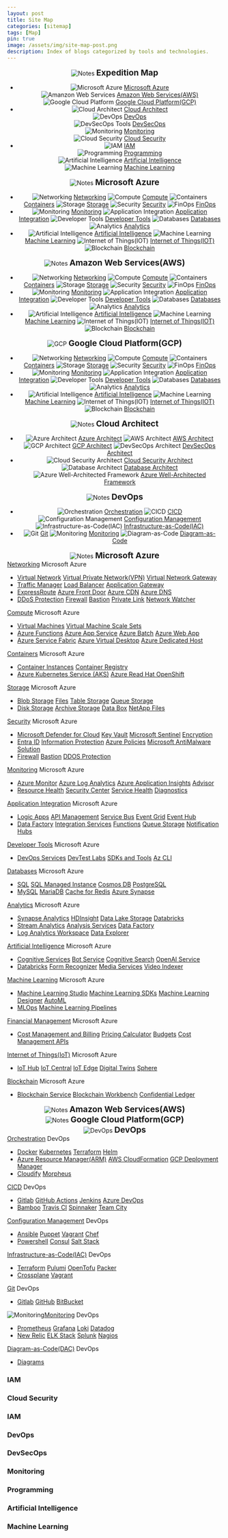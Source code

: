 ```yaml
---
layout: post
title: Site Map
categories: [sitemap]
tags: [Map]
pin: true
image: /assets/img/site-map-post.png
description: Index of blogs categorized by tools and technologies.
---
```

<!-- Notes Start -->
<div class="card categories" align="center">
    <!-- top-category -->
    <div id="a_0" class="card-header d-flex justify-content-between hide-border-bottom">
    <span class="ms-2 align-items-center" style="flex-grow: 1;">
        <img alt="Notes" src="/assets/img/icons/miscellaneous/coding-18.svg" />
        <h2 class="mx-2" style="font-size: 1.2rem; display: inline;">Expedition Map</h2>
    </span>
    </div>
    <!-- .card-header -->
      <!-- Sub-categories -->
    <div id="0_111" class="collapse show" aria-expanded="false">
        <ul class="list-group">
            <li class="list-group-item d-flex justify-content-center align-items-center">
                <div class="d-flex align-items-center">
                    <img alt="Microsoft Azure" src="/assets/img/icons/cloud/azure/microsoft-azure-18.svg"/>
                    <a href="#a_01" class="mx-2">Microsoft Azure</a>
                </div>
                <div class="d-flex align-items-center">
                    <img alt="Amanzon Web Services" src="/assets/img/icons/cloud/aws/amazonwebservices-18.svg"/>
                    <a href="#b_01" class="mx-2">Amazon Web Services(AWS)</a>
                </div>
                <div class="d-flex align-items-center">
                    <img alt="Google Cloud Platform" src="/assets/img/icons/cloud/gcp/googlecloudplatform-18.svg"/>
                    <a href="#c_01" class="mx-2">Google Cloud Platform(GCP)</a>
                </div>
            </li>
            <li class="list-group-item d-flex justify-content-center align-items-center">
                <div class="d-flex align-items-center">
                    <img alt="Cloud Architect" src="/assets/img/icons/miscellaneous/coding-18.svg" />
                    <a href="#d_01" class="mx-2">Cloud Architect</a>
                </div>
                <div class="d-flex align-items-center">
                    <img alt="DevOps" src="/assets/img/icons/miscellaneous/coding-18.svg" />
                    <a href="#e_01" class="mx-2">DevOps</a>
                </div>
                <div class="d-flex align-items-center">
                    <img alt="DevSecOps Tools" src="/assets/img/icons/miscellaneous/coding-18.svg" />
                    <a href="#" class="mx-2">DevSecOps</a>
                </div>
                <div class="d-flex align-items-center">
                    <img alt="Monitoring" src="/assets/img/icons/devops/monitoring/monitoring-18.svg" />
                    <a href="#" class="mx-2">Monitoring</a>
                </div>
                <div class="d-flex align-items-center">
                    <img alt="Cloud Security" src="/assets/img/icons/devops/monitoring/monitoring-18.svg" />
                    <a href="#" class="mx-2">Cloud Security</a>
                </div>
            </li>
            <li class="list-group-item d-flex justify-content-center align-items-center">
                <div class="d-flex align-items-center">
                    <img alt="IAM" src="/assets/img/icons/iam/iam-18.svg" />
                    <a href="#" class="mx-2">IAM</a>
                </div>
                <div class="d-flex align-items-center">
                    <img alt="Programming" src="/assets/img/icons/miscellaneous/coding-18.svg" />
                    <a href="#" class="mx-2">Programming</a>
                </div>
                <div class="d-flex align-items-center">
                    <img alt="Artificial Intelligence" src="/assets/img/icons/miscellaneous/coding-18.svg" />
                    <a href="#" class="mx-2">Artificial Intelligence</a>
                </div>
                <div class="d-flex align-items-center">
                    <img alt="Machine Learning" src="/assets/img/icons/miscellaneous/coding-18.svg" />
                    <a href="#" class="mx-2">Machine Learning</a>
                </div>
            </li>          
        </ul>
    </div>
</div>
<!-- Notes End-->

<!-- Azure Start -->
<div class="card categories" align="center">
    <!-- top-category -->
    <div id="a_01" class="card-header d-flex justify-content-between hide-border-bottom">
    <span class="ms-2 align-items-center" style="flex-grow: 1;">
        <img alt="Notes" src="/assets/img/icons/cloud/azure/microsoft-azure-18.svg" />
        <h3 class="mx-2" style="font-size: 1.2rem; display: inline;">Microsoft Azure</h3>
    </span>
    </div>
    <!-- .card-header -->
      <!-- Sub-categories -->
    <div id="a_011" class="collapse show" aria-expanded="false">
        <ul class="list-group align-items-center">
            <li class="list-group-item">
            <img alt="Networking" src="/assets/img/icons/miscellaneous/coding-18.svg"/>
            <a href="#a_11" class="mx-2">Networking</a>
            <img alt="Compute" src="/assets/img/icons/miscellaneous/coding-18.svg"/>
            <a href="#a_12" class="mx-2">Compute</a>
            <img alt="Containers" src="/assets/img/icons/miscellaneous/coding-18.svg"/>
            <a href="#a_13" class="mx-2">Containers</a>
            <img alt="Storage" src="/assets/img/icons/miscellaneous/coding-18.svg"/>
            <a href="#a_14" class="mx-2">Storage</a>
            <img alt="Security" src="/assets/img/icons/miscellaneous/coding-18.svg" />
            <a href="#a_15" class="mx-2">Security</a>
            <img alt="FinOps" src="/assets/img/icons/miscellaneous/coding-18.svg" />
            <a href="#a_23" class="mx-2">FinOps</a>
            </li>
            <li class="list-group-item">
            <img alt="Monitoring" src="/assets/img/icons/devops/monitoring/monitoring-18.svg" />
            <a href="#a_16" class="mx-2">Monitoring</a>
            <img alt="Application Integration" src="/assets/img/icons/miscellaneous/coding-18.svg" />
            <a href="#a_17" class="mx-2">Application Integration</a>
            <img alt="Developer Tools" src="/assets/img/icons/miscellaneous/coding-18.svg" />
            <a href="#a_18" class="mx-2">Developer Tools</a>
            <img alt="Databases" src="/assets/img/icons/miscellaneous/coding-18.svg" />
            <a href="#a_19" class="mx-2">Databases</a>
            <img alt="Analytics" src="/assets/img/icons/miscellaneous/coding-18.svg" />
            <a href="#a_20" class="mx-2">Analytics</a>
            </li>
            <li class="list-group-item">
            <img alt="Artificial Intelligence" src="/assets/img/icons/miscellaneous/coding-18.svg" />
            <a href="#a_21" class="mx-2">Artificial Intelligence</a>
            <img alt="Machine Learning" src="/assets/img/icons/miscellaneous/coding-18.svg" />
            <a href="#a_22" class="mx-2">Machine Learning</a>
            <img alt="Internet of Things(IOT)" src="/assets/img/icons/miscellaneous/coding-18.svg" />
            <a href="#a_24" class="mx-2">Internet of Things(IOT)</a>
            <img alt="Blockchain" src="/assets/img/icons/miscellaneous/coding-18.svg" />
            <a href="#a_25" class="mx-2">Blockchain</a>
            </li>  
        </ul>
    </div>
</div>
<!-- Azure End-->

<!-- AWS Start -->
<div class="card categories" align="center">
    <!-- top-category -->
    <div id="b_01" class="card-header d-flex justify-content-between hide-border-bottom">
    <span class="ms-2 align-items-center" style="flex-grow: 1;">
        <img alt="Notes" src="/assets/img/icons/cloud/aws/amazonwebservices-18.svg" />
        <h3 class="mx-2" style="font-size: 1.2rem; display: inline;">Amazon Web Services(AWS)</h3>
    </span>
    </div>
    <!-- .card-header -->
      <!-- Sub-categories -->
    <div id="b_011" class="collapse show" aria-expanded="false">
        <ul class="list-group align-items-center">
             <li class="list-group-item">
            <img alt="Networking" src="/assets/img/icons/miscellaneous/coding-18.svg"/>
            <a href="#" class="mx-2">Networking</a>
            <img alt="Compute" src="/assets/img/icons/miscellaneous/coding-18.svg"/>
            <a href="#" class="mx-2">Compute</a>
            <img alt="Containers" src="/assets/img/icons/miscellaneous/coding-18.svg"/>
            <a href="#" class="mx-2">Containers</a>
            <img alt="Storage" src="/assets/img/icons/miscellaneous/coding-18.svg"/>
            <a href="#" class="mx-2">Storage</a>
            <img alt="Security" src="/assets/img/icons/miscellaneous/coding-18.svg" />
            <a href="#" class="mx-2">Security</a>
            <img alt="FinOps" src="/assets/img/icons/miscellaneous/coding-18.svg" />
            <a href="#" class="mx-2">FinOps</a>
            </li>
            <li class="list-group-item">
            <img alt="Monitoring" src="/assets/img/icons/devops/monitoring/monitoring-18.svg" />
            <a href="#" class="mx-2">Monitoring</a>
            <img alt="Application Integration" src="/assets/img/icons/miscellaneous/coding-18.svg" />
            <a href="#" class="mx-2">Application Integration</a>
            <img alt="Developer Tools" src="/assets/img/icons/miscellaneous/coding-18.svg" />
            <a href="#" class="mx-2">Developer Tools</a>
            <img alt="Databases" src="/assets/img/icons/miscellaneous/coding-18.svg" />
            <a href="#" class="mx-2">Databases</a>
            <img alt="Analytics" src="/assets/img/icons/miscellaneous/coding-18.svg" />
            <a href="#" class="mx-2">Analytics</a>
            </li>
            <li class="list-group-item">
            <img alt="Artificial Intelligence" src="/assets/img/icons/miscellaneous/coding-18.svg" />
            <a href="#" class="mx-2">Artificial Intelligence</a>
            <img alt="Machine Learning" src="/assets/img/icons/miscellaneous/coding-18.svg" />
            <a href="#" class="mx-2">Machine Learning</a>
            <img alt="Internet of Things(IOT)" src="/assets/img/icons/miscellaneous/coding-18.svg" />
            <a href="#" class="mx-2">Internet of Things(IOT)</a>
            <img alt="Blockchain" src="/assets/img/icons/miscellaneous/coding-18.svg" />
            <a href="#" class="mx-2">Blockchain</a>
            </li>      
        </ul>
    </div>
</div>
<!-- AWS End-->

<!-- GCP Start -->
<div class="card categories" align="center">
    <!-- top-category -->
    <div id="c_01" class="card-header d-flex justify-content-between hide-border-bottom">
    <span class="ms-2 align-items-center" style="flex-grow: 1;">
        <img alt="GCP" src="/assets/img/icons/cloud/gcp/googlecloudplatform-18.svg" />
        <h3 class="mx-2" style="font-size: 1.2rem; display: inline;">Google Cloud Platform(GCP)</h3>
    </span>
    </div>
    <!-- .card-header -->
      <!-- Sub-categories -->
    <div id="c_011" class="collapse show" aria-expanded="false">
        <ul class="list-group align-items-center">
             <li class="list-group-item">
            <img alt="Networking" src="/assets/img/icons/miscellaneous/coding-18.svg"/>
            <a href="#" class="mx-2">Networking</a>
            <img alt="Compute" src="/assets/img/icons/miscellaneous/coding-18.svg"/>
            <a href="#" class="mx-2">Compute</a>
            <img alt="Containers" src="/assets/img/icons/miscellaneous/coding-18.svg"/>
            <a href="#" class="mx-2">Containers</a>
            <img alt="Storage" src="/assets/img/icons/miscellaneous/coding-18.svg"/>
            <a href="#" class="mx-2">Storage</a>
            <img alt="Security" src="/assets/img/icons/miscellaneous/coding-18.svg" />
            <a href="#" class="mx-2">Security</a>
            <img alt="FinOps" src="/assets/img/icons/miscellaneous/coding-18.svg" />
            <a href="#" class="mx-2">FinOps</a>
            </li>
            <li class="list-group-item">
            <img alt="Monitoring" src="/assets/img/icons/devops/monitoring/monitoring-18.svg" />
            <a href="#" class="mx-2">Monitoring</a>
            <img alt="Application Integration" src="/assets/img/icons/miscellaneous/coding-18.svg" />
            <a href="#" class="mx-2">Application Integration</a>
            <img alt="Developer Tools" src="/assets/img/icons/miscellaneous/coding-18.svg" />
            <a href="#" class="mx-2">Developer Tools</a>
            <img alt="Databases" src="/assets/img/icons/miscellaneous/coding-18.svg" />
            <a href="#" class="mx-2">Databases</a>
            <img alt="Analytics" src="/assets/img/icons/miscellaneous/coding-18.svg" />
            <a href="#" class="mx-2">Analytics</a>
            </li>
            <li class="list-group-item">
            <img alt="Artificial Intelligence" src="/assets/img/icons/miscellaneous/coding-18.svg" />
            <a href="#" class="mx-2">Artificial Intelligence</a>
            <img alt="Machine Learning" src="/assets/img/icons/miscellaneous/coding-18.svg" />
            <a href="#" class="mx-2">Machine Learning</a>
            <img alt="Internet of Things(IOT)" src="/assets/img/icons/miscellaneous/coding-18.svg" />
            <a href="#" class="mx-2">Internet of Things(IOT)</a>
            <img alt="Blockchain" src="/assets/img/icons/miscellaneous/coding-18.svg" />
            <a href="#" class="mx-2">Blockchain</a>
            </li>          
        </ul>
    </div>
</div>
<!-- GCP End-->

<!-- Cloud Architect Start -->
<div class="card categories" align="center">
    <!-- top-category -->
    <div id="d_01" class="card-header d-flex justify-content-between hide-border-bottom">
    <span class="ms-2 align-items-center" style="flex-grow: 1;">
        <img alt="Notes" src="/assets/img/icons/cloud/cloud-18.svg" />
        <h3 class="mx-2" style="font-size: 1.2rem; display: inline;">Cloud Architect</h3>
    </span>
    </div>
    <!-- .card-header -->
      <!-- Sub-categories -->
    <div id="a_011" class="collapse show" aria-expanded="false">
        <ul class="list-group align-items-center">
            <li class="list-group-item">
            <img alt="Azure Architect" src="/assets/img/icons/cloud/azure/microsoft-azure-18.svg"/>
            <a href="#a_11" class="mx-2">Azure Architect</a>
            <img alt="AWS Architect" src="/assets/img/icons/cloud/aws/amazonwebservices-18.svg"/>
            <a href="#a_12" class="mx-2">AWS Architect</a>
            <img alt="GCP Architect" src="/assets/img/icons/cloud/gcp/googlecloudplatform-18.svg"/>
            <a href="#a_13" class="mx-2">GCP Architect</a>
            <img alt="DevSecOps Architect" src="/assets/img/icons/devops/orchestration/docker-18.svg"/>
            <a href="#a_14" class="mx-2">DevSecOps Architect</a>
            </li>
            <li class="list-group-item">
            <img alt="Cloud Security Architect" src="/assets/img/icons/miscellaneous/coding-18.svg" />
            <a href="#a_15" class="mx-2">Cloud Security Architect</a>
            <img alt="Database Architect" src="/assets/img/icons/databases/databases-18.svg" />
            <a href="#a_23" class="mx-2">Database Architect</a>
            <img alt="Azure Well-Architected Framework" src="/assets/img/icons/cloud/azure/microsoft-azure-18.svg" />
            <a href="/posts/cloud/azure/architect/azure-well-architected-framework" class="mx-2">Azure Well-Architected Framework</a>
            </li>
        </ul>
    </div>
</div>
<!-- Cloud Architect End-->

<!-- DevOps Start -->
<div class="card categories" align="center">
    <!-- top-category -->
    <div id="e_01" class="card-header d-flex justify-content-between hide-border-bottom">
    <span class="ms-2 align-items-center" style="flex-grow: 1;">
        <img alt="Notes" src="/assets/img/icons/devops/cicd/azuredevops-18.svg" />
        <h3 class="mx-2" style="font-size: 1.2rem; display: inline;">DevOps</h3>
    </span>
    </div>
    <!-- .card-header -->
      <!-- Sub-categories -->
    <div id="e_011" class="collapse show" aria-expanded="false">
        <ul class="list-group align-items-center">
            <li class="list-group-item">
            <img alt="Orchestration" src="/assets/img/icons/devops/orchestration/orchestration-18.svg"/>
            <a href="#d_11" class="mx-2">Orchestration</a>
            <img alt="CICD" src="/assets/img/icons/miscellaneous/coding-18.svg"/>
            <a href="#d_12" class="mx-2">CICD</a>
            <img alt="Configuration Management" src="/assets/img/icons/devops/configurationmanagement/configuration-management-18.svg"/>
            <a href="#d_13" class="mx-2">Configuration Management</a>
            <img alt="Infrastructure-as-Code(IAC)" src="/assets/img/icons/miscellaneous/coding-18.svg"/>
            <a href="#d_14" class="mx-2">Infrastructure-as-Code(IAC)</a>
            </li>
            <li class="list-group-item">
            <img alt="Git" src="/assets/img/icons/miscellaneous/coding-18.svg" />
            <a href="#d_15" class="mx-2">Git</a>
            <img alt="Monitoring" src="/assets/img/icons/devops/monitoring/monitoring-18.svg" />
            <a href="#d_16" class="mx-2">Monitoring</a>
            <img alt="Diagram-as-Code" src="/assets/img/icons/miscellaneous/diagrams.svg" />
            <a href="#d_17" class="mx-2">Diagram-as-Code</a>
            </li>
        </ul>
    </div>
</div>
<!-- DevOps End-->

<!-- Azure Categories Start -->
<div class="card categories" align="center">
    <!-- top-category -->
    <div id="a_02" class="card-header d-flex justify-content-between hide-border-bottom">
    <span class="ms-2 align-items-center" style="flex-grow: 1;">
        <img alt="Notes" src="/assets/img/icons/cloud/azure/microsoft-azure-18.svg" />
        <h3 class="mx-2" style="font-size: 1.2rem; display: inline;">Microsoft Azure</h3>
    </span>
    </div>
    <!-- .card-header -->
</div>
<!-- Azure Categories End-->

<!-- Azure Networking Start-->
<div class="card categories">
    <!-- top-category -->
    <div id="a_11" class="card-header d-flex justify-content-between hide-border-bottom">
    <span class="ms-2">
        <i class="far fa-folder-open fa-fw"></i>
        <a href="/posts/cloud/azure/networking/azure-networking/" class="mx-2">Networking</a>
        <!-- content count -->
        <span class="text-muted small font-weight-light">
            Microsoft Azure
        </span>
    </span>
    <!-- arrow -->
        <a href="#a_111" data-bs-toggle="collapse" aria-expanded="false" aria-label="a_11-trigger" class="category-trigger hide-border-bottom collapsed">
        <i class="fas fa-fw fa-angle-down"></i>
        </a>
    </div>
    <!-- .card-header -->
      <!-- Sub-categories -->
    <div id="a_111" class="collapse" aria-expanded="false">
        <ul class="list-group">
            <li class="list-group-item">
            <i class="far fa-folder fa-fw"></i>
            <a href="/posts/cloud/azure/networking/azure-virtual-networks/" class="mx-2">Virtual Network</a>
            <i class="far fa-folder fa-fw"></i>
            <a href="/posts/cloud/azure/networking/virtual-private-network/" class="mx-2">Virtual Private Network(VPN)</a>
            <i class="far fa-folder fa-fw"></i>
            <a href="/posts/cloud/azure/networking/azuure-virtual-network-gateway/" class="mx-2">Virtual Network Gateway</a>
            </li>
            <li class="list-group-item">
            <i class="far fa-folder fa-fw"></i>
            <a href="/posts/cloud/azure/networking/azuure-traffic-manager/" class="mx-2">Traffic Manager</a>
            <i class="far fa-folder fa-fw"></i>
            <a href="/posts/cloud/azure/networking/azure-load-balancer/" class="mx-2">Load Balancer</a>
            <i class="far fa-folder fa-fw"></i>
            <a href="/posts/cloud/azure/networking/azure-application-gateway/" class="mx-2">Application Gateway</a>
            </li>
            <li class="list-group-item">
            <i class="far fa-folder fa-fw"></i>
            <a href="/posts/cloud/azure/networking/azure-expressroute/" class="mx-2">ExpressRoute</a>
            <i class="far fa-folder fa-fw"></i>
            <a href="/posts/cloud/azure/networking/azure-front-door/" class="mx-2">Azure Front Door</a>
            <i class="far fa-folder fa-fw"></i>
            <a href="/posts/cloud/azure/networking/azure-cdn/" class="mx-2">Azure CDN</a>
            <i class="far fa-folder fa-fw"></i>
            <a href="/posts/cloud/azure/networking/azure-dns/" class="mx-2">Azure DNS</a>
            </li>          
            <li class="list-group-item">
            <i class="far fa-folder fa-fw"></i>
            <a href="/posts/cloud/azure/networking/azure-ddos-protection/" class="mx-2">DDoS Protection</a>
            <i class="far fa-folder fa-fw"></i>
            <a href="/posts/cloud/azure/networking/azure-firewall/" class="mx-2">Firewall</a>
            <i class="far fa-folder fa-fw"></i>
            <a href="/posts/cloud/azure/networking/azure-bastion/" class="mx-2">Bastion</a>
            <i class="far fa-folder fa-fw"></i>
            <a href="/posts/cloud/azure/networking/azure-private-link/" class="mx-2">Private Link</a>
            <i class="far fa-folder fa-fw"></i>
            <a href="/posts/cloud/azure/networking/azure-network-watcher/" class="mx-2">Network Watcher</a>
            </li>
        </ul>
    </div>
</div>
<!-- Azure Networking End-->

<!-- Azure Compute Start-->
<div class="card categories">
    <!-- top-category -->
    <div id="a_12" class="card-header d-flex justify-content-between hide-border-bottom">
    <span class="ms-2">
        <i class="far fa-folder-open fa-fw"></i>
        <a href="/posts/cloud/azure/compute/azure-compute/" class="mx-2">Compute</a>
        <!-- content count -->
        <span class="text-muted small font-weight-light">
            Microsoft Azure
        </span>
    </span>
    <!-- arrow -->
        <a href="#a_121" data-bs-toggle="collapse" aria-expanded="false" aria-label="a_12-trigger" class="category-trigger hide-border-bottom collapsed">
        <i class="fas fa-fw fa-angle-down"></i>
        </a>
    </div>
    <!-- .card-header -->
      <!-- Sub-categories -->
    <div id="a_121" class="collapse" aria-expanded="false">
        <ul class="list-group">
            <li class="list-group-item">
            <i class="far fa-folder fa-fw"></i>
            <a href="/posts/cloud/azure/compute/non-serverless/azure-virtual-machines/" class="mx-2">Virtual Machines</a>
            <i class="far fa-folder fa-fw"></i>
            <a href="/posts/cloud/azure/compute/non-serverless/azure-virtual-machine-scale-sets/" class="mx-2">Virtual Machine Scale Sets</a>
            </li>
            <li class="list-group-item">
            <i class="far fa-folder fa-fw"></i>
            <a href="/posts/cloud/azure/compute/serverless/azure%20functions/azure-functions/" class="mx-2">Azure Functions</a>
            <i class="far fa-folder fa-fw"></i>
            <a href="/posts/cloud/azure/compute/serverless/azure-app-service/" class="mx-2">Azure App Service</a>
            <i class="far fa-folder fa-fw"></i>
            <a href="/posts/cloud/azure/compute/serverless/azure-batch/" class="mx-2">Azure Batch</a>
            <i class="far fa-folder fa-fw"></i>
            <a href="/posts/cloud/azure/compute/serverless/azure-web-app/" class="mx-2">Azure Web App</a>
            </li>
            <li class="list-group-item">
            <i class="far fa-folder fa-fw"></i>
            <a href="/posts/cloud/azure/compute/non-serverless/azure-service-fabric/" class="mx-2">Azure Service Fabric</a>
            <i class="far fa-folder fa-fw"></i>
            <a href="/posts/cloud/azure/compute/non-serverless/azure-virtual-desktop/" class="mx-2">Azure Virtual Desktop</a>
            <i class="far fa-folder fa-fw"></i>
            <a href="/posts/cloud/azure/compute/non-serverless/azure-dedicated-host/" class="mx-2">Azure Dedicated Host</a>
            </li>
        </ul>
    </div>
</div>
<!-- Azure Compute End-->

<!-- Azure Containers Start-->
<div class="card categories">
    <!-- top-category -->
    <div id="a_13" class="card-header d-flex justify-content-between hide-border-bottom">
    <span class="ms-2">
        <i class="far fa-folder-open fa-fw"></i>
        <a href="/posts/cloud/azure/containers/azure-containers/" class="mx-2">Containers</a>
        <!-- content count -->
        <span class="text-muted small font-weight-light">
            Microsoft Azure
        </span>
    </span>
    <!-- arrow -->
        <a href="#a_131" data-bs-toggle="collapse" aria-expanded="false" aria-label="a_13-trigger" class="category-trigger hide-border-bottom collapsed">
        <i class="fas fa-fw fa-angle-down"></i>
        </a>
    </div>
    <!-- .card-header -->
      <!-- Sub-categories -->
    <div id="a_131" class="collapse" aria-expanded="false">
        <ul class="list-group">
            <li class="list-group-item">
            <i class="far fa-folder fa-fw"></i>
            <a href="/posts/cloud/azure/containers/azure-container-instances/" class="mx-2">Container Instances</a>
            <i class="far fa-folder fa-fw"></i>
            <a href="/posts/cloud/azure/containers/azure-container-registry/" class="mx-2">Container Registry</a>
            </li>
            <li class="list-group-item">
            <i class="far fa-folder fa-fw"></i>
            <a href="/posts/cloud/azure/containers/aks/" class="mx-2">Azure Kubernetes Service (AKS)</a>
            <i class="far fa-folder fa-fw"></i>
            <a href="/posts/cloud/azure/containers/aks/" class="mx-2">Azure Read Hat OpenShift</a>
            </li>
        </ul>
    </div>
</div>
<!-- Azure Containers End-->

<!-- Azure Storage Start-->
<div class="card categories">
    <!-- top-category -->
    <div id="a_14" class="card-header d-flex justify-content-between hide-border-bottom">
    <span class="ms-2">
        <i class="far fa-folder-open fa-fw"></i>
        <a href="/posts/cloud/azure/storage/azure-storage/" class="mx-2">Storage</a>
        <!-- content count -->
        <span class="text-muted small font-weight-light">
            Microsoft Azure
        </span>
    </span>
    <!-- arrow -->
        <a href="#a_141" data-bs-toggle="collapse" aria-expanded="false" aria-label="a_14-trigger" class="category-trigger hide-border-bottom collapsed">
        <i class="fas fa-fw fa-angle-down"></i>
        </a>
    </div>
    <!-- .card-header -->
      <!-- Sub-categories -->
    <div id="a_141" class="collapse" aria-expanded="false">
        <ul class="list-group">
            <li class="list-group-item">
            <i class="far fa-folder fa-fw"></i>
            <a href="/posts/cloud/azure/storage/azure-blob-storage/" class="mx-2">Blob Storage</a>
            <i class="far fa-folder fa-fw"></i>
            <a href="/posts/cloud/azure/storage/azure-files/" class="mx-2">Files</a>
            <i class="far fa-folder fa-fw"></i>
            <a href="/posts/cloud/azure/storage/azure-table-storage/" class="mx-2">Table Storage</a>
            <i class="far fa-folder fa-fw"></i>
            <a href="/posts/cloud/azure/storage/azure-queue-storage/" class="mx-2">Queue Storage</a>
            </li>
            <li class="list-group-item">
            <i class="far fa-folder fa-fw"></i>
            <a href="/posts/cloud/azure/storage/azure-disk-storage/" class="mx-2">Disk Storage</a>
            <i class="far fa-folder fa-fw"></i>
            <a href="/posts/cloud/azure/storage/azure-archive-storage/" class="mx-2">Archive Storage</a>
            <i class="far fa-folder fa-fw"></i>
            <a href="/posts/cloud/azure/storage/azure-data-box/" class="mx-2">Data Box</a>
            <i class="far fa-folder fa-fw"></i>
            <a href="/posts/cloud/azure/storage/azure-netapp-files/" class="mx-2">NetApp Files</a>
            </li>
        </ul>
    </div>
</div>
<!-- Azure Storage End-->

<!-- Azure Security Start-->
<div class="card categories">
    <!-- top-category -->
    <div id="a_15" class="card-header d-flex justify-content-between hide-border-bottom">
    <span class="ms-2">
        <i class="far fa-folder-open fa-fw"></i>
        <a href="/posts/cloud/azure/security/azure-security/" class="mx-2">Security</a>
        <!-- content count -->
        <span class="text-muted small font-weight-light">
            Microsoft Azure
        </span>
    </span>
    <!-- arrow -->
        <a href="#a_151" data-bs-toggle="collapse" aria-expanded="false" aria-label="a_15-trigger" class="category-trigger hide-border-bottom collapsed">
        <i class="fas fa-fw fa-angle-down"></i>
        </a>
    </div>
    <!-- .card-header -->
      <!-- Sub-categories -->
    <div id="a_151" class="collapse" aria-expanded="false">
        <ul class="list-group">
            <li class="list-group-item">
            <i class="far fa-folder fa-fw"></i>
            <a href="/posts/cloud/azure/security/microsoft-defender-for-cloud/" class="mx-2">Microsoft Defender for Cloud</a>
            <i class="far fa-folder fa-fw"></i>
            <a href="/posts/cloud/azure/security/azure-key-vault/" class="mx-2">Key Vault</a>
            <i class="far fa-folder fa-fw"></i>
            <a href="/posts/cloud/azure/security/microsoft-sentinel/" class="mx-2">Microsoft Sentinel</a>
            <i class="far fa-folder fa-fw"></i>
            <a href="/posts/cloud/azure/security/azure-encryption/" class="mx-2">Encryption</a>
            </li>
            <li class="list-group-item">
            <i class="far fa-folder fa-fw"></i>
            <a href="/posts/iam/entraid/microsoft-entraid/" class="mx-2">Entra ID</a>
            <i class="far fa-folder fa-fw"></i>
            <a href="/posts/cloud/azure/security/azure-information-protection/" class="mx-2">Information Protection</a>
            <i class="far fa-folder fa-fw"></i>
            <a href="/posts/cloud/azure/security/azure-policies/" class="mx-2">Azure Policies</a>
            <i class="far fa-folder fa-fw"></i>
            <a href="/posts/cloud/azure/security/microsoft-antimalware-solution/" class="mx-2">Microsoft AntiMalware Solution</a>
            </li>
            <li class="list-group-item">
            <i class="far fa-folder fa-fw"></i>
            <a href="/posts/cloud/azure/networking/azure-firewall/" class="mx-2">Firewall</a>
            <i class="far fa-folder fa-fw"></i>
            <a href="/posts/cloud/azure/networking/azure-bastion/" class="mx-2">Bastion</a>
            <i class="far fa-folder fa-fw"></i>
            <a href="/posts/cloud/azure/networking/azure-ddos-protection/" class="mx-2">DDOS Protection</a>
            </li>
        </ul>
    </div>
</div>
<!-- Azure Security End-->

<!-- Azure Monitoring Start-->
<div class="card categories">
    <!-- top-category -->
    <div id="a_16" class="card-header d-flex justify-content-between hide-border-bottom">
    <span class="ms-2">
        <i class="far fa-folder-open fa-fw"></i>
        <a href="/posts/cloud/azure/monitoring/azure-monitoring/" class="mx-2">Monitoring</a>
        <!-- content count -->
        <span class="text-muted small font-weight-light">
            Microsoft Azure
        </span>
    </span>
    <!-- arrow -->
        <a href="#a_161" data-bs-toggle="collapse" aria-expanded="false" aria-label="a_16-trigger" class="category-trigger hide-border-bottom collapsed">
        <i class="fas fa-fw fa-angle-down"></i>
        </a>
    </div>
    <!-- .card-header -->
      <!-- Sub-categories -->
    <div id="a_161" class="collapse" aria-expanded="false">
        <ul class="list-group">
            <li class="list-group-item">
            <i class="far fa-folder fa-fw"></i>
            <a href="/posts/cloud/azure/monitoring/azure-monitor/" class="mx-2">Azure Monitor</a>
            <i class="far fa-folder fa-fw"></i>
            <a href="/posts/cloud/azure/monitoring/azure-log-analytics/" class="mx-2">Azure Log Analytics</a>
            <i class="far fa-folder fa-fw"></i>
            <a href="/posts/cloud/azure/monitoring/azure-application-insights/" class="mx-2">Azure Application Insights</a>
            <i class="far fa-folder fa-fw"></i>
            <a href="/posts/cloud/azure/monitoring/azure-advisor/" class="mx-2">Advisor</a>
            </li>
            <li class="list-group-item">
            <i class="far fa-folder fa-fw"></i>
            <a href="/posts/cloud/azure/monitoring/azure-resource-health/" class="mx-2">Resource Health</a>
            <i class="far fa-folder fa-fw"></i>
            <a href="/posts/cloud/azure/monitoring/azure-security-center/" class="mx-2">Security Center</a>
            <i class="far fa-folder fa-fw"></i>
            <a href="/posts/cloud/azure/monitoring/azure-service-health/" class="mx-2">Service Health</a>
            <i class="far fa-folder fa-fw"></i>
            <a href="/posts/cloud/azure/monitoring/azure-diagnostics/" class="mx-2">Diagnostics</a>
            </li>
        </ul>
    </div>
</div>
<!-- Azure Monitoring End-->

<!-- Application Integration Start -->
<div class="card categories">
    <!-- top-category -->
    <div id="a_17" class="card-header d-flex justify-content-between hide-border-bottom">
    <span class="ms-2">
        <i class="far fa-folder-open fa-fw"></i>
        <a href="/posts/cloud/azure/application%20integration/azure-application-integration/" class="mx-2">Application Integration</a>
        <!-- content count -->
        <span class="text-muted small font-weight-light">
            Microsoft Azure
        </span>
    </span>
    <!-- arrow -->
        <a href="#a_171" data-bs-toggle="collapse" aria-expanded="false" aria-label="a_17-trigger" class="category-trigger hide-border-bottom collapsed">
        <i class="fas fa-fw fa-angle-down"></i>
        </a>
    </div>
    <!-- .card-header -->
    <!-- Sub-categories -->
    <div id="a_171" class="collapse" aria-expanded="false">
        <ul class="list-group">
            <li class="list-group-item">
            <i class="far fa-folder fa-fw"></i>
            <a href="/posts/cloud/azure/application%20integration/azure-logic-apps/" class="mx-2">Logic Apps</a>
            <i class="far fa-folder fa-fw"></i>
            <a href="/posts/cloud/azure/application%20integration/azure-api-management/" class="mx-2">API Management</a>
            <i class="far fa-folder fa-fw"></i>
            <a href="/posts/cloud/azure/application%20integration/azure-service-bus/" class="mx-2">Service Bus</a>
            <i class="far fa-folder fa-fw"></i>
            <a href="/posts/cloud/azure/application%20integration/azure-event-grid/" class="mx-2">Event Grid</a>
            <i class="far fa-folder fa-fw"></i>
            <a href="/posts/cloud/azure/application%20integration/azure-event-hub/" class="mx-2">Event Hub</a>
            </li>
            <li class="list-group-item">
            <i class="far fa-folder fa-fw"></i>
            <a href="/posts/cloud/azure/application%20integration/azure-data-factory/" class="mx-2">Data Factory</a>
            <i class="far fa-folder fa-fw"></i>
            <a href="/posts/cloud/azure/application%20integration/azure-integration-services/" class="mx-2">Integration Services</a>
            <i class="far fa-folder fa-fw"></i>
            <a href="/posts/cloud/azure/application%20integration/azure-functions/" class="mx-2">Functions</a>
            <i class="far fa-folder fa-fw"></i>
            <a href="/posts/cloud/azure/storage/azure-queue-storage/" class="mx-2">Queue Storage</a>
            <i class="far fa-folder fa-fw"></i>
            <a href="/posts/cloud/azure/application%20integration/azure-notification-hubs/" class="mx-2">Notification Hubs</a>
            </li>
        </ul>
    </div>
</div>
<!-- Application Integration End -->

<!-- Developer Tools Start -->
<div class="card categories">
    <!-- top-category -->
    <div id="a_18" class="card-header d-flex justify-content-between hide-border-bottom">
    <span class="ms-2">
        <i class="far fa-folder-open fa-fw"></i>
        <a href="/posts/cloud/azure/developer%20tools/azure-developer-tools/" class="mx-2">Developer Tools</a>
        <!-- content count -->
        <span class="text-muted small font-weight-light">
            Microsoft Azure
        </span>
    </span>
    <!-- arrow -->
        <a href="#a_181" data-bs-toggle="collapse" aria-expanded="false" aria-label="a_18-trigger" class="category-trigger hide-border-bottom collapsed">
        <i class="fas fa-fw fa-angle-down"></i>
        </a>
    </div>
    <!-- .card-header -->
    <!-- Sub-categories -->
    <div id="a_181" class="collapse" aria-expanded="false">
        <ul class="list-group">
            <li class="list-group-item">
            <i class="far fa-folder fa-fw"></i>
            <a href="/posts/cloud/azure/developer%20tools/azure-devops-services/" class="mx-2">DevOps Services</a>
            <i class="far fa-folder fa-fw"></i>
            <a href="/posts/cloud/azure/developer%20tools/azure-devtest-labs/" class="mx-2">DevTest Labs</a>
            <i class="far fa-folder fa-fw"></i>
            <a href="/posts/cloud/azure/developer%20tools/azure-sdks-and-tools/" class="mx-2">SDKs and Tools</a>
            <i class="far fa-folder fa-fw"></i>
            <a href="/posts/cloud/azure/developer%20tools/azure-cli/" class="mx-2">Az CLI</a>
            </li>
        </ul>
    </div>
</div>
<!-- Developer Tools End -->

<!-- Azure Databases Start-->
<div class="card categories">
    <!-- top-category -->
    <div id="a_19" class="card-header d-flex justify-content-between hide-border-bottom">
    <span class="ms-2">
        <i class="far fa-folder-open fa-fw"></i>
        <a href="/posts/cloud/azure/databases/azure-databases/" class="mx-2">Databases</a>
        <!-- content count -->
        <span class="text-muted small font-weight-light">
            Microsoft Azure
        </span>
    </span>
    <!-- arrow -->
        <a href="#a_191" data-bs-toggle="collapse" aria-expanded="false" aria-label="a_19-trigger" class="category-trigger hide-border-bottom collapsed">
        <i class="fas fa-fw fa-angle-down"></i>
        </a>
    </div>
    <!-- .card-header -->
      <!-- Sub-categories -->
    <div id="a_191" class="collapse" aria-expanded="false">
        <ul class="list-group">
            <li class="list-group-item">
            <i class="far fa-folder fa-fw"></i>
            <a href="/posts/cloud/azure/databases/azure-sql/" class="mx-2">SQL</a>
            <i class="far fa-folder fa-fw"></i>
            <a href="/posts/cloud/azure/databases/azure-sql-managed-instance/" class="mx-2">SQL Managed Instance</a>
            <i class="far fa-folder fa-fw"></i>
            <a href="/posts/cloud/azure/databases/azure-cosmos-db/" class="mx-2">Cosmos DB</a>
            <i class="far fa-folder fa-fw"></i>
            <a href="/posts/cloud/azure/databases/azure-postgresql/" class="mx-2">PostgreSQL</a>
            </li>
            <li class="list-group-item">
            <i class="far fa-folder fa-fw"></i>
            <a href="/posts/cloud/azure/databases/azure-mysql/" class="mx-2">MySQL</a>
            <i class="far fa-folder fa-fw"></i>
            <a href="/posts/cloud/azure/databases/azure-maria-db/" class="mx-2">MariaDB</a>
            <i class="far fa-folder fa-fw"></i>
            <a href="/posts/cloud/azure/databases/azure-cache-for-redis/" class="mx-2">Cache for Redis</a>
            <i class="far fa-folder fa-fw"></i>
            <a href="/posts/cloud/azure/databases/azure-synapse/" class="mx-2">Azure Synapse</a>
            </li>
        </ul>
    </div>
</div>
<!-- Azure Databases End-->

<!-- Analytics Start -->
<div class="card categories">
    <!-- top-category -->
    <div id="a_20" class="card-header d-flex justify-content-between hide-border-bottom">
    <span class="ms-2">
        <i class="far fa-folder-open fa-fw"></i>
        <a href="/posts/cloud/azure/analytics/azure-analytics/" class="mx-2">Analytics</a>
        <!-- content count -->
        <span class="text-muted small font-weight-light">
            Microsoft Azure
        </span>
    </span>
    <!-- arrow -->
        <a href="#a_201" data-bs-toggle="collapse" aria-expanded="false" aria-label="a_20-trigger" class="category-trigger hide-border-bottom collapsed">
        <i class="fas fa-fw fa-angle-down"></i>
        </a>
    </div>
    <!-- .card-header -->
    <!-- Sub-categories -->
    <div id="a_201" class="collapse" aria-expanded="false">
        <ul class="list-group">
            <li class="list-group-item">
            <i class="far fa-folder fa-fw"></i>
            <a href="/posts/cloud/azure/analytics/azure-synapse-analytics/" class="mx-2">Synapse Analytics</a>
            <i class="far fa-folder fa-fw"></i>
            <a href="/posts/cloud/azure/analytics/azure-hdinsight/" class="mx-2">HDInsight</a>
            <i class="far fa-folder fa-fw"></i>
            <a href="/posts/cloud/azure/analytics/azure-data-lake-storage/" class="mx-2">Data Lake Storage</a>
            <i class="far fa-folder fa-fw"></i>
            <a href="/posts/cloud/azure/analytics/azure-databricks/" class="mx-2">Databricks</a>
            </li>
            <li class="list-group-item">
            <i class="far fa-folder fa-fw"></i>
            <a href="/posts/cloud/azure/analytics/azure-stream-analytics/" class="mx-2">Stream Analytics</a>
            <i class="far fa-folder fa-fw"></i>
            <a href="/posts/cloud/azure/analytics/azure-analysis-services/" class="mx-2">Analysis Services</a>
            <i class="far fa-folder fa-fw"></i>
            <a href="/posts/cloud/azure/analytics/azure-data-factory/" class="mx-2">Data Factory</a>
            <i class="far fa-folder fa-fw"></i>
            </li>
            <li class="list-group-item">
            <a href="/posts/cloud/azure/analytics/azure-log-analytics-workspace/" class="mx-2">Log Analytics Workspace</a>
            <i class="far fa-folder fa-fw"></i>
            <a href="/posts/cloud/azure/analytics/azure-data-explorer/" class="mx-2">Data Explorer</a>    
            </li>
        </ul>
    </div>
</div>
<!-- Analytics End -->

<!-- Artificial Intelligence Start -->
<div class="card categories">
    <!-- top-category -->
    <div id="a_21" class="card-header d-flex justify-content-between hide-border-bottom">
    <span class="ms-2">
        <i class="far fa-folder-open fa-fw"></i>
        <a href="/posts/cloud/azure/ai/azure-ai/" class="mx-2">Artificial Intelligence</a>
        <!-- content count -->
        <span class="text-muted small font-weight-light">
            Microsoft Azure
        </span>
    </span>
    <!-- arrow -->
        <a href="#a_211" data-bs-toggle="collapse" aria-expanded="false" aria-label="a_21-trigger" class="category-trigger hide-border-bottom collapsed">
        <i class="fas fa-fw fa-angle-down"></i>
        </a>
    </div>
    <!-- .card-header -->
    <!-- Sub-categories -->
    <div id="a_211" class="collapse" aria-expanded="false">
        <ul class="list-group">
            <li class="list-group-item">
            <i class="far fa-folder fa-fw"></i>
            <a href="/posts/cloud/azure/ai/azure-cognitive-services/" class="mx-2">Cognitive Services</a>
            <i class="far fa-folder fa-fw"></i>
            <a href="/posts/cloud/azure/ai/azure-bot-service/" class="mx-2">Bot Service</a>
            <i class="far fa-folder fa-fw"></i>
            <a href="/posts/cloud/azure/ai/azure-cognitive-search/" class="mx-2">Cognitive Search</a>
            <i class="far fa-folder fa-fw"></i>
            <a href="/posts/cloud/azure/ai/azure-openai-service/" class="mx-2">OpenAI Service</a>
            </li>
            <li class="list-group-item">
            <i class="far fa-folder fa-fw"></i>
            <a href="/posts/cloud/azure/ai/azure-databricks/" class="mx-2">Databricks</a>
            <i class="far fa-folder fa-fw"></i>
            <a href="/posts/cloud/azure/ai/azure-form-recognizer/" class="mx-2">Form Recognizer</a>
            <i class="far fa-folder fa-fw"></i>
            <a href="/posts/cloud/azure/ai/azure-media-services/" class="mx-2">Media Services</a>
            <i class="far fa-folder fa-fw"></i>
            <a href="/posts/cloud/azure/ai/azure-video-indexer/" class="mx-2">Video Indexer</a>
            </li>
        </ul>
    </div>
</div>
<!-- Artificial Intelligence End -->

<!-- Machine Learning Start -->
<div class="card categories">
    <!-- top-category -->
    <div id="a_22" class="card-header d-flex justify-content-between hide-border-bottom">
    <span class="ms-2">
        <i class="far fa-folder-open fa-fw"></i>
        <a href="/posts/cloud/azure/ai/azure-ai/" class="mx-2">Machine Learning</a>
        <!-- content count -->
        <span class="text-muted small font-weight-light">
            Microsoft Azure
        </span>
    </span>
    <!-- arrow -->
        <a href="#a_221" data-bs-toggle="collapse" aria-expanded="false" aria-label="a_22-trigger" class="category-trigger hide-border-bottom collapsed">
        <i class="fas fa-fw fa-angle-down"></i>
        </a>
    </div>
    <!-- .card-header -->
    <!-- Sub-categories -->
    <div id="a_221" class="collapse" aria-expanded="false">
        <ul class="list-group">
            <li class="list-group-item">
            <i class="far fa-folder fa-fw"></i>
            <a href="/posts/cloud/azure/ml/machine-learning-studio/" class="mx-2">Machine Learning Studio</a>
            <i class="far fa-folder fa-fw"></i>
            <a href="/posts/cloud/azure/ml/machine-learning-sdks/" class="mx-2">Machine Learning SDKs</a>
            <i class="far fa-folder fa-fw"></i>
            <a href="/posts/cloud/azure/ml/machine-learning-designer/" class="mx-2">Machine Learning Designer</a>
            <i class="far fa-folder fa-fw"></i>
            <a href="/posts/cloud/azure/ml/auto-ml/" class="mx-2">AutoML</a>
            </li>
            <li class="list-group-item">
            <i class="far fa-folder fa-fw"></i>
            <a href="/posts/cloud/azure/ml/mlops/" class="mx-2">MLOps</a>
            <i class="far fa-folder fa-fw"></i>
            <a href="/posts/cloud/azure/ml/machine-learning-pipelines/" class="mx-2">Machine Learning Pipelines</a>
            </li>
        </ul>
    </div>
</div>
<!-- Machine Learning End -->

<!-- Financial Management Start -->
<div class="card categories">
    <!-- top-category -->
    <div id="a_23" class="card-header d-flex justify-content-between hide-border-bottom">
    <span class="ms-2">
        <i class="far fa-folder-open fa-fw"></i>
        <a href="/posts/cloud/azure/financial%20management/azure-financial-management/" class="mx-2">Financial Management</a>
        <!-- content count -->
        <span class="text-muted small font-weight-light">
            Microsoft Azure
        </span>
    </span>
    <!-- arrow -->
        <a href="#a_231" data-bs-toggle="collapse" aria-expanded="false" aria-label="a_23-trigger" class="category-trigger hide-border-bottom collapsed">
        <i class="fas fa-fw fa-angle-down"></i>
        </a>
    </div>
    <!-- .card-header -->
    <!-- Sub-categories -->
    <div id="a_231" class="collapse" aria-expanded="false">
        <ul class="list-group">
            <li class="list-group-item">
            <i class="far fa-folder fa-fw"></i>
            <a href="/posts/cloud/azure/financial%20management/azure-cost-management-and-billing/" class="mx-2">Cost Management and Billing</a>
            <i class="far fa-folder fa-fw"></i>
            <a href="/posts/cloud/azure/financial%20management/azure-pricing-calculator/" class="mx-2">Pricing Calculator</a>
            <i class="far fa-folder fa-fw"></i>
            <a href="/posts/cloud/azure/financial%20management/azure-budgets/" class="mx-2">Budgets</a>
            <i class="far fa-folder fa-fw"></i>
            <a href="/posts/cloud/azure/financial%20management/azure-cost-management-apis/" class="mx-2">Cost Management APIs</a>
            </li>
        </ul>
    </div>
</div>
<!--Financial Management End -->

<!-- IoT Start -->
<div class="card categories">
    <!-- top-category -->
    <div id="a_24" class="card-header d-flex justify-content-between hide-border-bottom">
    <span class="ms-2">
        <i class="far fa-folder-open fa-fw"></i>
        <a href="/posts/cloud/azure/iot/azure-iot/" class="mx-2">Internet of Things(IoT)</a>
        <!-- content count -->
        <span class="text-muted small font-weight-light">
            Microsoft Azure
        </span>
    </span>
    <!-- arrow -->
        <a href="#a_241" data-bs-toggle="collapse" aria-expanded="false" aria-label="a_24-trigger" class="category-trigger hide-border-bottom collapsed">
        <i class="fas fa-fw fa-angle-down"></i>
        </a>
    </div>
    <!-- .card-header -->
    <!-- Sub-categories -->
    <div id="a_241" class="collapse" aria-expanded="false">
        <ul class="list-group">
            <li class="list-group-item">
            <i class="far fa-folder fa-fw"></i>
            <a href="/posts/cloud/azure/iot/azure-iot-hub/" class="mx-2">IoT Hub</a>
            <i class="far fa-folder fa-fw"></i>
            <a href="/posts/cloud/azure/iot/azure-iot-central/" class="mx-2">IoT Central</a>
            <i class="far fa-folder fa-fw"></i>
            <a href="/posts/cloud/azure/iot/azure-iot-edge/" class="mx-2">IoT Edge</a>
            <i class="far fa-folder fa-fw"></i>
            <a href="/posts/cloud/azure/iot/azure-digital-twins/" class="mx-2">Digital Twins</a>
            <i class="far fa-folder fa-fw"></i>
            <a href="/posts/cloud/azure/iot/azure-sphere/" class="mx-2">Sphere</a>
            </li>
        </ul>
    </div>
</div>
<!-- IoT End -->

<!-- Blockchain Start -->
<div class="card categories">
    <!-- top-category -->
    <div id="a_25" class="card-header d-flex justify-content-between hide-border-bottom">
    <span class="ms-2">
        <i class="far fa-folder-open fa-fw"></i>
        <a href="/posts/cloud/azure/blockchain/azure-blockchain/" class="mx-2">Blockchain</a>
        <!-- content count -->
        <span class="text-muted small font-weight-light">
            Microsoft Azure
        </span>
    </span>
    <!-- arrow -->
        <a href="#a_251" data-bs-toggle="collapse" aria-expanded="false" aria-label="a_25-trigger" class="category-trigger hide-border-bottom collapsed">
        <i class="fas fa-fw fa-angle-down"></i>
        </a>
    </div>
    <!-- .card-header -->
    <!-- Sub-categories -->
    <div id="a_251" class="collapse" aria-expanded="false">
        <ul class="list-group">
            <li class="list-group-item">
            <i class="far fa-folder fa-fw"></i>
            <a href="/posts/cloud/azure/blockchain/azure-blockchain-service/" class="mx-2">Blockchain Service</a>
            <i class="far fa-folder fa-fw"></i>
            <a href="/posts/cloud/azure/blockchain/azure-blockchain-workbench/" class="mx-2">Blockchain Workbench</a>
            <i class="far fa-folder fa-fw"></i>
            <a href="/posts/cloud/azure/blockchain/azure-confidential-ledger/" class="mx-2">Confidential Ledger</a>
            </li>
        </ul>
    </div>
</div>
<!-- Blockchain End -->

<!-- AWS Categories Start -->
<div class="card categories" align="center">
    <!-- top-category -->
    <div id="b_02" class="card-header d-flex justify-content-between hide-border-bottom">
    <span class="ms-2 align-items-center" style="flex-grow: 1;">
        <img alt="Notes" src="/assets/img/icons/cloud/aws/amazonwebservices-18.svg" />
        <h3 class="mx-2" style="font-size: 1.2rem; display: inline;">Amazon Web Services(AWS)</h3>
    </span>
    </div>
    <!-- .card-header -->
</div>
<!-- AWS Categories End-->

<!-- GCP Categories Start -->
<div class="card categories" align="center">
    <!-- top-category -->
    <div id="c_02" class="card-header d-flex justify-content-between hide-border-bottom">
    <span class="ms-2 align-items-center" style="flex-grow: 1;">
        <img alt="Notes" src="/assets/img/icons/cloud/gcp/googlecloudplatform-18.svg" />
        <h3 class="mx-2" style="font-size: 1.2rem; display: inline;">Google Cloud Platform(GCP)</h3>
    </span>
    </div>
    <!-- .card-header -->
</div>
<!-- GCP Categories End-->

<!-- DevOps Categories Start -->
<div class="card categories" align="center">
    <!-- top-category -->
    <div id="d_02" class="card-header d-flex justify-content-between hide-border-bottom">
    <span class="ms-2 align-items-center" style="flex-grow: 1;">
        <img alt="DevOps" src="/assets/img/icons/miscellaneous/coding-18.svg" />
        <h3 class="mx-2" style="font-size: 1.2rem; display: inline;">DevOps</h3>
    </span>
    </div>
    <!-- .card-header -->
</div>
<!-- Azure Categories End-->

<!-- Orchestration Start -->
<div class="card categories">
    <!-- top-category -->
    <div id="d_11" class="card-header d-flex justify-content-between hide-border-bottom">
    <span class="ms-2">
        <i class="far fa-folder-open fa-fw"></i>
        <a href="/posts/devops/orchestration/orchestration" class="mx-2">Orchestration</a>
        <!-- content count -->
        <span class="text-muted small font-weight-light">
            DevOps
        </span>
    </span>
    <!-- arrow -->
        <a href="#d_111" data-bs-toggle="collapse" aria-expanded="false" aria-label="a_24-trigger" class="category-trigger hide-border-bottom collapsed">
        <i class="fas fa-fw fa-angle-down"></i>
        </a>
    </div>
    <!-- .card-header -->
    <!-- Sub-categories -->
    <div id="d_111" class="collapse" aria-expanded="false">
        <ul class="list-group">
            <li class="list-group-item">
            <i class="far fa-folder fa-fw"></i>
            <a href="/posts/devops/orchestration/docker/docker" class="mx-2">Docker</a>
            <i class="far fa-folder fa-fw"></i>
            <a href="/posts/devops/orchestration/kubernetes/kubernetes" class="mx-2">Kubernetes</a>
            <i class="far fa-folder fa-fw"></i>
            <a href="/posts/devops/orchestration/terraform/terraform" class="mx-2">Terraform</a>
            <i class="far fa-folder fa-fw"></i>
            <a href="/posts/devops/orchestration/helm/helm" class="mx-2">Helm</a>
            </li>
            <li class="list-group-item">
            <i class="far fa-folder fa-fw"></i>
            <a href="/posts/devops/orchestration/arm/azure-resource-manager" class="mx-2">Azure Resource Manager(ARM)</a>
            <i class="far fa-folder fa-fw"></i>
            <a href="/posts/devops/orchestration/aws%20cloud%20formation/aws-cloud-formation" class="mx-2">AWS CloudFormation</a>
            <i class="far fa-folder fa-fw"></i>
            <a href="/posts/devops/orchestration/gcp%20deployment%20manager/gcp-deployment-manager" class="mx-2">GCP Deployment Manager</a>
            </li>
            <li class="list-group-item">
            <i class="far fa-folder fa-fw"></i>
            <a href="/posts/devops/orchestration/cloudify/cloudify" class="mx-2">Cloudify</a>
            <i class="far fa-folder fa-fw"></i>
            <a href="/posts/devops/orchestration/morpheus/morpheus" class="mx-2">Morpheus</a>    
            </li>
        </ul>
    </div>
</div>
<!-- Orchestration End -->

<!-- CICD Start -->
<div class="card categories">
    <!-- top-category -->
    <div id="d_12" class="card-header d-flex justify-content-between hide-border-bottom">
    <span class="ms-2">
        <i class="far fa-folder-open fa-fw"></i>
        <a href="/posts/devops/cicd/cicd" class="mx-2">CICD</a>
        <!-- content count -->
        <span class="text-muted small font-weight-light">
            DevOps
        </span>
    </span>
    <!-- arrow -->
        <a href="#d_121" data-bs-toggle="collapse" aria-expanded="false" aria-label="d_12-trigger" class="category-trigger hide-border-bottom collapsed">
        <i class="fas fa-fw fa-angle-down"></i>
        </a>
    </div>
    <!-- .card-header -->
    <!-- Sub-categories -->
    <div id="d_121" class="collapse" aria-expanded="false">
        <ul class="list-group">
            <li class="list-group-item">
            <i class="far fa-folder fa-fw"></i>
            <a href="/posts/devops/cicd/gitlab/gitlab" class="mx-2">Gitlab</a>
            <i class="far fa-folder fa-fw"></i>
            <a href="/posts/devops/cicd/github actions/github-actions" class="mx-2">GitHub Actions</a>
            <i class="far fa-folder fa-fw"></i>
            <a href="/posts/devops/cicd/jenkins/jenkins" class="mx-2">Jenkins</a>
            <i class="far fa-folder fa-fw"></i>
            <a href="/posts/devops/cicd/azure%20devops/azure-devops" class="mx-2">Azure DevOps</a>
            </li>
            <li class="list-group-item">
            <i class="far fa-folder fa-fw"></i>
            <a href="/posts/devops/cicd/bamboo/bamboo" class="mx-2">Bamboo</a>
            <i class="far fa-folder fa-fw"></i>
            <a href="/posts/devops/cicd/travisci/travisci" class="mx-2">Travis CI</a>
            <i class="far fa-folder fa-fw"></i>
            <a href="/posts/devops/cicd/spinnaker/spinnaker" class="mx-2">Spinnaker</a>
            <i class="far fa-folder fa-fw"></i>
            <a href="/posts/devops/cicd/teamcity/teamcity" class="mx-2">Team City</a> 
            </li>
        </ul>
    </div>
</div>
<!-- CICD End -->

<!-- Configuration Management Start -->
<div class="card categories">
    <!-- top-category -->
    <div id="d_13" class="card-header d-flex justify-content-between hide-border-bottom">
    <span class="ms-2">
        <i class="far fa-folder-open fa-fw"></i>
        <a href="/posts/devops/configuration%20management/configuration-management" class="mx-2">Configuration Management</a>
        <!-- content count -->
        <span class="text-muted small font-weight-light">
            DevOps
        </span>
    </span>
    <!-- arrow -->
        <a href="#d_131" data-bs-toggle="collapse" aria-expanded="false" aria-label="d_13-trigger" class="category-trigger hide-border-bottom collapsed">
        <i class="fas fa-fw fa-angle-down"></i>
        </a>
    </div>
    <!-- .card-header -->
    <!-- Sub-categories -->
    <div id="d_131" class="collapse" aria-expanded="false">
        <ul class="list-group">
            <li class="list-group-item">
            <i class="far fa-folder fa-fw"></i>
            <a href="/posts/devops/configuration%20management/ansible/ansible" class="mx-2">Ansible</a>
            <i class="far fa-folder fa-fw"></i>
            <a href="/posts/devops/configuration%20management/puppet/puppet" class="mx-2">Puppet</a>
            <i class="far fa-folder fa-fw"></i>
            <a href="/posts/devops/configuration%20management/vagrant/vagrant" class="mx-2">Vagrant</a>
            <i class="far fa-folder fa-fw"></i>
            <a href="/posts/devops/configuration%20management/chef/chef" class="mx-2">Chef</a>
            </li>
            <li class="list-group-item">
            <i class="far fa-folder fa-fw"></i>
            <a href="/posts/devops/configuration%20management/powershell/powershell" class="mx-2">Powershell</a>
            <i class="far fa-folder fa-fw"></i>
            <a href="/posts/devops/configuration%20management/consul/consul" class="mx-2">Consul</a>
            <i class="far fa-folder fa-fw"></i>
            <a href="/posts/devops/configuration%20management/saltstack/saltstack" class="mx-2">Salt Stack</a>  
            </li>
        </ul>
    </div>
</div>
<!-- Configuration Management End -->

<!-- IAC Start -->
<div class="card categories">
    <!-- top-category -->
    <div id="d_14" class="card-header d-flex justify-content-between hide-border-bottom">
    <span class="ms-2">
        <i class="far fa-folder-open fa-fw"></i>
        <a href="/posts/devops/iac/iac" class="mx-2">Infrastructure-as-Code(IAC)</a>
        <!-- content count -->
        <span class="text-muted small font-weight-light">
            DevOps
        </span>
    </span>
    <!-- arrow -->
        <a href="#d_141" data-bs-toggle="collapse" aria-expanded="false" aria-label="d_14-trigger" class="category-trigger hide-border-bottom collapsed">
        <i class="fas fa-fw fa-angle-down"></i>
        </a>
    </div>
    <!-- .card-header -->
    <!-- Sub-categories -->
    <div id="d_141" class="collapse" aria-expanded="false">
        <ul class="list-group">
            <li class="list-group-item">
            <i class="far fa-folder fa-fw"></i>
            <a href="/posts/devops/orchestration/terraform/terraform" class="mx-2">Terraform</a>
            <i class="far fa-folder fa-fw"></i>
            <a href="/posts/devops/iac/pulumi/pulumi" class="mx-2">Pulumi</a>
            <i class="far fa-folder fa-fw"></i>
            <a href="/posts/devops/iac/opentofu/opentofu" class="mx-2">OpenTofu</a>
            <i class="far fa-folder fa-fw"></i>
            <a href="/posts/devops/iac/packer/packer" class="mx-2">Packer</a>
            </li>
            <li class="list-group-item">
            <i class="far fa-folder fa-fw"></i>
            <a href="/posts/devops/iac/crossplane/crossplane" class="mx-2">Crossplane</a>
            <i class="far fa-folder fa-fw"></i>
            <a href="/posts/devops/iac/vagrant/vagrant" class="mx-2">Vagrant</a>
            </li>
        </ul>
    </div>
</div>
<!-- IAC End -->

<!-- Git Start -->
<div class="card categories">
    <!-- top-category -->
    <div id="d_15" class="card-header d-flex justify-content-between hide-border-bottom">
    <span class="ms-2">
        <i class="far fa-folder-open fa-fw"></i>
        <a href="/posts/devops/git/git" class="mx-2">Git</a>
        <!-- content count -->
        <span class="text-muted small font-weight-light">
            DevOps
        </span>
    </span>
    <!-- arrow -->
        <a href="#d_151" data-bs-toggle="collapse" aria-expanded="false" aria-label="d_15-trigger" class="category-trigger hide-border-bottom collapsed">
        <i class="fas fa-fw fa-angle-down"></i>
        </a>
    </div>
    <!-- .card-header -->
    <!-- Sub-categories -->
    <div id="d_151" class="collapse" aria-expanded="false">
        <ul class="list-group">
            <li class="list-group-item">
            <i class="far fa-folder fa-fw"></i>
            <a href="/posts/devops/git/gitlab/gitlab" class="mx-2">Gitlab</a>
            <i class="far fa-folder fa-fw"></i>
            <a href="/posts/devops/git/github/github" class="mx-2">GitHub</a>
            <i class="far fa-folder fa-fw"></i>
            <a href="/posts/devops/git/bitbucket/bitbucket" class="mx-2">BitBucket</a>
            </li>
        </ul>
    </div>
</div>
<!-- Git End -->

<!-- Monitoring Start -->
<div class="card categories">
    <!-- top-category -->
    <div id="d_16" class="card-header d-flex justify-content-between hide-border-bottom">
    <span class="ms-2">
        <!-- <i class="far fa-fw"></i> -->
        <img alt="Monitoring" src="/assets/img/icons/devops/monitoring/monitoring-18.svg" /><a href="/posts/devops/monitoring/monitoring" class="mx-2">Monitoring</a>
        <!-- content count -->
        <span class="text-muted small font-weight-light">
            DevOps
        </span>
    </span>
    <!-- arrow -->
        <a href="#d_161" data-bs-toggle="collapse" aria-expanded="false" aria-label="d_16-trigger" class="category-trigger hide-border-bottom collapsed">
        <i class="fas fa-fw fa-angle-down"></i>
        </a>
    </div>
    <!-- .card-header -->
    <!-- Sub-categories -->
    <div id="d_161" class="collapse" aria-expanded="false">
        <ul class="list-group">
            <li class="list-group-item">
            <i class="far fa-folder fa-fw"></i>
            <a href="/posts/devops/monitoring/prometheus/prometheus" class="mx-2">Prometheus</a>
            <i class="far fa-folder fa-fw"></i>
            <a href="/posts/devops/monitoring/grafana/grafana" class="mx-2">Grafana</a>
            <i class="far fa-folder fa-fw"></i>
            <a href="/posts/devops/monitoring/loki/loki" class="mx-2">Loki</a>
            <i class="far fa-folder fa-fw"></i>
            <a href="/posts/devops/monitoring/datadog/datadog" class="mx-2">Datadog</a>
            </li>
            <li class="list-group-item">
            <i class="far fa-folder fa-fw"></i>
            <a href="/posts/devops/monitoring/new%20relic/newrelic" class="mx-2">New Relic</a>
            <i class="far fa-folder fa-fw"></i>
            <a href="/posts/devops/monitoring/elk/elk" class="mx-2">ELK Stack</a>
            <i class="far fa-folder fa-fw"></i>
            <a href="/posts/devops/monitoring/splunk/splunk" class="mx-2">Splunk</a>
            <i class="far fa-folder fa-fw"></i>
            <a href="/posts/devops/monitoring/nagios/nagios" class="mx-2">Nagios</a> 
            </li>
        </ul>
    </div>
</div>
<!-- Monitoring End -->

<!-- DAC Start -->
<div class="card categories">
    <!-- top-category -->
    <div id="d_17" class="card-header d-flex justify-content-between hide-border-bottom">
    <span class="ms-2">
        <i class="far fa-folder-open fa-fw"></i>
        <a href="/posts/devops/dac/dac" class="mx-2">Diagram-as-Code(DAC)</a>
        <!-- content count -->
        <span class="text-muted small font-weight-light">
            DevOps
        </span>
    </span>
    <!-- arrow -->
        <a href="#d_171" data-bs-toggle="collapse" aria-expanded="false" aria-label="d_17-trigger" class="category-trigger hide-border-bottom collapsed">
        <i class="fas fa-fw fa-angle-down"></i>
        </a>
    </div>
    <!-- .card-header -->
    <!-- Sub-categories -->
    <div id="d_171" class="collapse" aria-expanded="false">
        <ul class="list-group">
            <li class="list-group-item">
            <i class="far fa-folder fa-fw"></i>
            <a href="/posts/devops/dac/diagrams/diagrams" class="mx-2">Diagrams</a>
            </li>
        </ul>
    </div>
</div>
<!-- DAC End -->


### IAM

### Cloud Security 

### IAM

### DevOps 

### DevSecOps 

### Monitoring

### Programming 

### Artificial Intelligence

### Machine Learning